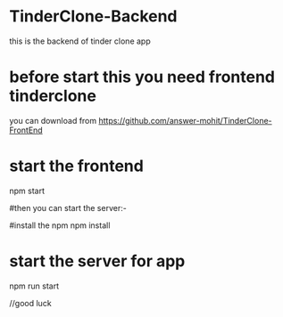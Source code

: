 # TinderClone-Backend
this is the backend of tinder clone app
# before start this you need frontend tinderclone 
you can download from https://github.com/answer-mohit/TinderClone-FrontEnd

# start the frontend 
npm start

#then you can start the server:-

#install the npm 
npm install

# start the server for app
npm run start


//good luck
